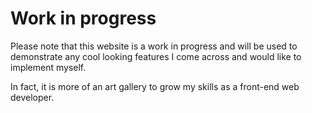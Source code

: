 # Work in progress

Please note that this website is a work in progress and will be used to demonstrate any cool looking features I come across and would like to implement myself. 

In fact, it is more of an art gallery to grow my skills as a front-end web developer.

